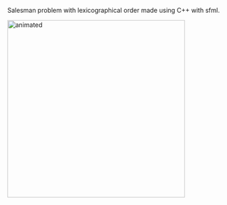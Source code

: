 Salesman problem with lexicographical order made using C++ with sfml.

<div align="left">
  <img width="400"  src="https://user-images.githubusercontent.com/65507003/144521840-65e20f6a-7f80-44cf-8f56-cb27a408879e.gif" alt="animated">
</div>


